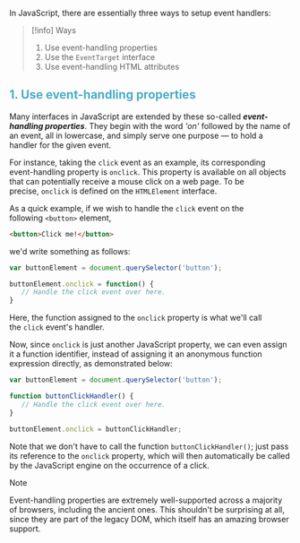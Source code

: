 In JavaScript, there are essentially three ways to setup event handlers:

> [!info] Ways
> 1. Use event-handling properties
> 2. Use the `EventTarget` interface
> 3. Use event-handling HTML attributes

## <font color="#4bacc6">1. Use event-handling properties</font>

Many interfaces in JavaScript are extended by these so-called **_event-handling properties_**. They begin with the word _'on'_ followed by the name of an event, all in lowercase, and simply serve one purpose — to hold a handler for the given event.

For instance, taking the `click` event as an example, its corresponding event-handling property is `onclick`. This property is available on all objects that can potentially receive a mouse click on a web page. To be precise, `onclick` is defined on the `HTMLElement` interface.

As a quick example, if we wish to handle the `click` event on the following `<button>` element,

```html
<button>Click me!</button>
```

we'd write something as follows:

```js
var buttonElement = document.querySelector('button');

buttonElement.onclick = function() {
   // Handle the click event over here.
}
```

Here, the function assigned to the `onclick` property is what we'll call the `click` event's handler.

Now, since `onclick` is just another JavaScript property, we can even assign it a function identifier, instead of assigning it an anonymous function expression directly, as demonstrated below:

```js
var buttonElement = document.querySelector('button');

function buttonClickHandler() {
   // Handle the click event over here.
}

buttonElement.onclick = buttonClickHandler;
```

Note that we don't have to call the function `buttonClickHandler()`; just pass its reference to the `onclick` property, which will then automatically be called by the JavaScript engine on the occurrence of a click.

> [!note]
> Event-handling properties are extremely well-supported across a majority of browsers, including the ancient ones. This shouldn't be surprising at all, since they are part of the legacy DOM, which itself has an amazing browser support.

